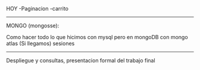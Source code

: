 
HOY
-Paginacion
-carrito

---------------------------------------------------------------------------------

MONGO (mongosse):

Como hacer todo lo que hicimos con mysql pero en mongoDB con mongo atlas
(Si llegamos)
sesiones

---------------------------------------------------------------------------------

Despliegue y consultas, presentacion formal del trabajo final
